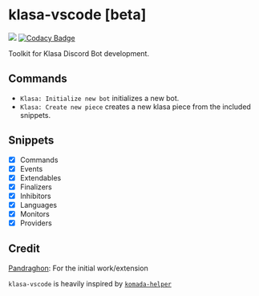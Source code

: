 # klasa-vscode [beta]

[![](https://vsmarketplacebadge.apphb.com/version/bdistin.klasa-vscode.svg)](https://marketplace.visualstudio.com/items?itemName=bdistin.klasa-vscode)
[![Codacy Badge](https://api.codacy.com/project/badge/Grade/2a6ed042527b4d5c912b8ec1e375bfc4)](https://www.codacy.com/app/dirigeants/klasa-vscode?utm_source=github.com&amp;utm_medium=referral&amp;utm_content=glaucus-pocus/klasa-vscode&amp;utm_campaign=Badge_Grade)

Toolkit for Klasa Discord Bot development.

## Commands

- `Klasa: Initialize new bot` initializes a new bot.
- `Klasa: Create new piece` creates a new klasa piece from the included snippets.

## Snippets

 - [x] Commands
 - [x] Events
 - [x] Extendables
 - [x] Finalizers
 - [x] Inhibitors
 - [x] Languages
 - [x] Monitors
 - [x] Providers

## Credit

[Pandraghon](https://github.com/Pandraghon): For the initial work/extension

`klasa-vscode` is heavily inspired by [`komada-helper`](https://github.com/dada1134/komada-helper)
